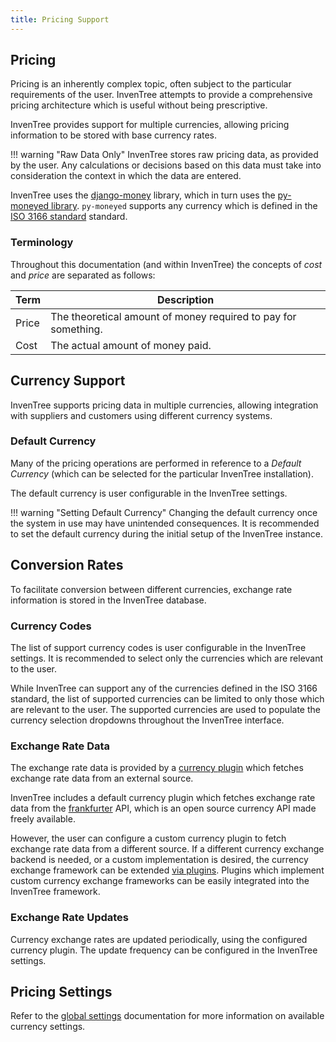 ```yaml
---
title: Pricing Support
---
```


## Pricing

Pricing is an inherently complex topic, often subject to the particular requirements of the user. InvenTree attempts to provide a comprehensive pricing architecture which is useful without being prescriptive.

InvenTree provides support for multiple currencies, allowing pricing information to be stored with base currency rates.

!!! warning "Raw Data Only"
    InvenTree stores raw pricing data, as provided by the user. Any calculations or decisions based on this data must take into consideration the context in which the data are entered.

InvenTree uses the [django-money](https://github.com/django-money/django-money) library, which in turn uses the [py-moneyed library](https://py-moneyed.readthedocs.io/en/latest/index.html). `py-moneyed` supports any currency which is defined in the [ISO 3166 standard](https://en.wikipedia.org/wiki/List_of_ISO_3166_country_codes) standard.


### Terminology

Throughout this documentation (and within InvenTree) the concepts of *cost* and *price* are separated as follows:

| Term | Description |
| --- | --- |
| Price | The theoretical amount of money required to pay for something. |
| Cost | The actual amount of money paid. |


## Currency Support

InvenTree supports pricing data in multiple currencies, allowing integration with suppliers and customers using different currency systems.

### Default Currency

Many of the pricing operations are performed in reference to a *Default Currency* (which can be selected for the particular InvenTree installation).

The default currency is user configurable in the InvenTree settings.

!!! warning "Setting Default Currency"
    Changing the default currency once the system in use may have unintended consequences. It is recommended to set the default currency during the initial setup of the InvenTree instance.

## Conversion Rates

To facilitate conversion between different currencies, exchange rate information is stored in the InvenTree database.

### Currency Codes

The list of support currency codes is user configurable in the InvenTree settings. It is recommended to select only the currencies which are relevant to the user.

While InvenTree can support any of the currencies defined in the ISO 3166 standard, the list of supported currencies can be limited to only those which are relevant to the user. The supported currencies are used to populate the currency selection dropdowns throughout the InvenTree interface.


### Exchange Rate Data

The exchange rate data is provided by a [currency plugin](../extend/plugins/currency.md) which fetches exchange rate data from an external source.

InvenTree includes a default currency plugin which fetches exchange rate data from the [frankfurter](https://frankfurter.dev/) API, which is an open source currency API made freely available.

However, the user can configure a custom currency plugin to fetch exchange rate data from a different source. If a different currency exchange backend is needed, or a custom implementation is desired, the currency exchange framework can be extended [via plugins](../extend/plugins/currency.md). Plugins which implement custom currency exchange frameworks can be easily integrated into the InvenTree framework.

### Exchange Rate Updates

Currency exchange rates are updated periodically, using the configured currency plugin. The update frequency can be configured in the InvenTree settings.

## Pricing Settings

Refer to the [global settings](../settings/global.md#pricing-and-currency) documentation for more information on available currency settings.
